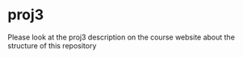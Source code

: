 # proj3
Please look at the  proj3 description on the course website about the structure of this repository
